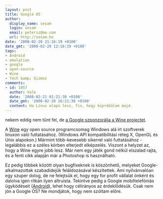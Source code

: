```yaml
---
layout: post
title: Google OS
author:
  display_name: sesam
  login: sesam
  email: petersz@me.com
  url: http://sesam.hu
date: '2008-02-20 21:16:19 +0100'
date_gmt: '2008-02-20 12:16:19 +0100'
tags:
- Android
- emulation
- google
- open-source
- Wine
- Tech &amp; Gizmos
comments:
- id: 1057
  author: Vale
  date: '2008-02-21 01:21:30 +0100'
  date_gmt: '2008-02-20 16:21:30 +0100'
  content: Ha Linux alapú lesz, fix, hogy kipróbálom majd.
---
```


nekem eddig nem tűnt fel, de [a Google szponzorálja a Wine projectet](http://arstechnica.com/news.ars/post/20080219-google-intoxicates-linux-users-with-wine-improvements.html).

A [Wine](http://www.winehq.org) egy open source programcsomag Windows alá írt szoftverek linuxon való futtatásához. (Windows API kompatibilitási réteg X, OpenGL és Unix alapokon.) Mármint több-kevesebb sikerrel való futtatásához - legalábbis ez a széles körben elterjedt elképzelés. Viszont a helyzet az, hogy a Wine egyre jobb lesz. Már nem egy játék gond nélkül elszalad rajta, és a fenti cikk alapján már a Photoshop is használható.

Ez pedig többek között olyan bugfixeknek is köszönhető, melyeket Google-alkalmazottak szabadidejük feláldozásával készítettek. Ami nyilvánvalóan egy szuper dolog, de ne felejtsük el, hogy egy for profit vállalat önként és dalolva igen ritkán ilyen altruista. Tekintve pedig a Google mobiltelefóniás ügyködéseit ([Android](http://code.google.com/android)), lehet hogy célirányos az érdeklődésük. Csak nem jön a Google OS? Ne mondjátok, hogy nem szóltam előre.
